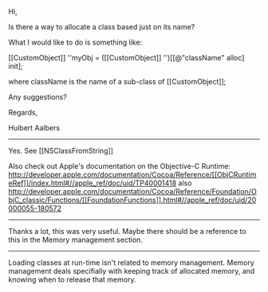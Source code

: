 Hi,

Is there a way to allocate a class based just on its name?

What I would like to do is something like:

[[CustomObject]] ''myObj = ([[CustomObject]] '')[[@"className" alloc] init];

where className is the name of a sub-class of [[CustomObject]];

Any suggestions?

Regards,

Huibert Aalbers

----

Yes. See [[NSClassFromString]]

Also check out Apple's documentation on the Objective-C Runtime: 
http://developer.apple.com/documentation/Cocoa/Reference/[[ObjCRuntimeRef]]/index.html#//apple_ref/doc/uid/TP40001418
also
http://developer.apple.com/documentation/Cocoa/Reference/Foundation/ObjC_classic/Functions/[[FoundationFunctions]].html#//apple_ref/doc/uid/20000055-180572

----

Thanks a lot, this was very useful. Maybe there should be a reference to this in the Memory management section.

----

Loading classes at run-time isn't related to memory management. Memory management deals specifially with keeping track of allocated memory, and knowing when to release that memory.
